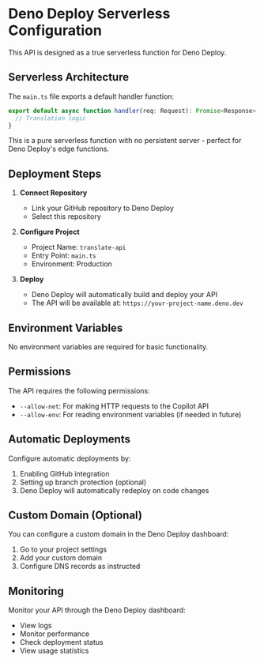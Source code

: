 # Deno Deploy Serverless Configuration

This API is designed as a true serverless function for Deno Deploy.

## Serverless Architecture

The `main.ts` file exports a default handler function:
```typescript
export default async function handler(req: Request): Promise<Response> {
  // Translation logic
}
```

This is a pure serverless function with no persistent server - perfect for Deno Deploy's edge functions.

## Deployment Steps

1. **Connect Repository**
   - Link your GitHub repository to Deno Deploy
   - Select this repository

2. **Configure Project**
   - Project Name: `translate-api`
   - Entry Point: `main.ts`
   - Environment: Production

3. **Deploy**
   - Deno Deploy will automatically build and deploy your API
   - The API will be available at: `https://your-project-name.deno.dev`

## Environment Variables

No environment variables are required for basic functionality.

## Permissions

The API requires the following permissions:
- `--allow-net`: For making HTTP requests to the Copilot API
- `--allow-env`: For reading environment variables (if needed in future)

## Automatic Deployments

Configure automatic deployments by:
1. Enabling GitHub integration
2. Setting up branch protection (optional)
3. Deno Deploy will automatically redeploy on code changes

## Custom Domain (Optional)

You can configure a custom domain in the Deno Deploy dashboard:
1. Go to your project settings
2. Add your custom domain
3. Configure DNS records as instructed

## Monitoring

Monitor your API through the Deno Deploy dashboard:
- View logs
- Monitor performance
- Check deployment status
- View usage statistics
